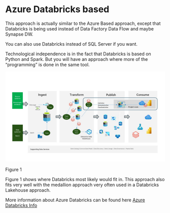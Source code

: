 # Azure Databricks based

This approach is actually similar to the Azure Based approach, except that Databricks is being used instead of Data Factory Data Flow and maybe Synapse DW.

You can also use Databricks instead of SQL Server if you want.

Technological independence is in the fact that Databricks is based on Python and Spark. But you will have an approach where more of the “programming” is done in the same tool.

![figure1](../../images/english/Slide6.JPG)

Figure 1

Figure 1 shows where Databricks most likely would fit in. This approach also fits very well with the medallion approach very often used in a Databricks Lakehouse approach.

More information about Azure Databricks can be found here [Azure Databricks Info](https://azure.microsoft.com/en-us/products/databricks)